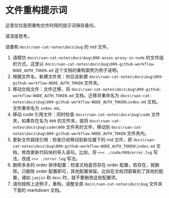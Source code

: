 # 文件重构提示词

这里仅仅是把重构文件时用的提示词保存备份。

请深度思考。

请重构 `docs\ruan-cat-notes\docs\bug` 的 md 文件。

1. 请模仿 `docs\ruan-cat-notes\docs\bug\008-axios-proxy-in-node` 的文件组织方式。这里以 `docs\ruan-cat-notes\docs\bug\009-github-workflow-NODE_AUTH_TOKEN.md` 这个文档的重构案例为例子说明。
2. 根据文件名，新建文件夹：你应该新建 `docs\ruan-cat-notes\docs\bug\009-github-workflow-NODE_AUTH_TOKEN` 文件夹。
3. 移动文档文件：文件迁移，将 `docs\ruan-cat-notes\docs\bug\009-github-workflow-NODE_AUTH_TOKEN.md` 文档，迁移并重命名为 `docs\ruan-cat-notes\docs\bug\009-github-workflow-NODE_AUTH_TOKEN\index.md` 文档。文件重命名为 `index.md`。
4. 移动 code 引用文件：同时检查 `docs\ruan-cat-notes\docs\bug\code` 文件夹，如果存在名为 `009` 的文件夹，就将 `docs\ruan-cat-notes\docs\bug\code\009` 文件夹的文件，移动到 `docs\ruan-cat-notes\docs\bug\009-github-workflow-NODE_AUTH_TOKEN` 文件夹内。
5. 更新文件路径引用：检查已经移动到新位置下的 md 文件，即 `docs\ruan-cat-notes\docs\bug\009-github-workflow-NODE_AUTH_TOKEN\index.md` 文档，修改更新代码块的导入语句。比如，将 `<<< ./code/009/error.log` 写法，改成 `<<< ./error.log` 写法。
6. 删除多余的 order 排序配置：检查文档是否存在 order 配置，若存在，就删除。只删除 order 配置即可，其他配置保留。比如在文档顶部看到了其他的配置，诸如 `juejin` 和 `desc` 时，就不要删改这些配置项。
7. 请你按照上述例子，重构，调整全部 `docs\ruan-cat-notes\docs\bug` 文件夹下面的 markdown 文档。
